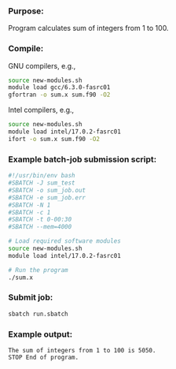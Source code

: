### Purpose:

Program calculates sum of integers from 1 to 100.

### Compile:

GNU compilers, e.g.,

```bash
source new-modules.sh
module load gcc/6.3.0-fasrc01
gfortran -o sum.x sum.f90 -O2
``` 

Intel compilers, e.g.,

```bash
source new-modules.sh
module load intel/17.0.2-fasrc01
ifort -o sum.x sum.f90 -O2
``` 

### Example batch-job submission script:

```bash
#!/usr/bin/env bash
#SBATCH -J sum_test
#SBATCH -o sum_job.out
#SBATCH -e sum_job.err
#SBATCH -N 1
#SBATCH -c 1
#SBATCH -t 0-00:30
#SBATCH --mem=4000

# Load required software modules
source new-modules.sh
module load intel/17.0.2-fasrc01

# Run the program
./sum.x
```

### Submit job:

```bash
sbatch run.sbatch
```

### Example output:

```
The sum of integers from 1 to 100 is 5050.
STOP End of program.
```
